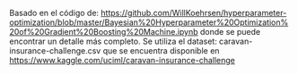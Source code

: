 Basado en el código de:
https://github.com/WillKoehrsen/hyperparameter-optimization/blob/master/Bayesian%20Hyperparameter%20Optimization%20of%20Gradient%20Boosting%20Machine.ipynb
donde se puede encontrar un detalle más completo.
Se utiliza el dataset: caravan-insurance-challenge.csv que se encuentra disponible en https://www.kaggle.com/uciml/caravan-insurance-challenge


